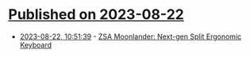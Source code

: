 # [Published on 2023-08-22](index.md)

* [2023-08-22, 10:51:39](https://lobste.rs/s/vozxgx/zsa_moonlander_next_gen_split_ergonomic) - [ZSA Moonlander: Next-gen Split Ergonomic Keyboard](https://zsa.io/moonlander)
